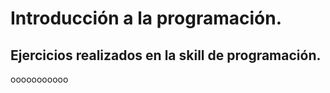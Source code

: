 # Introducción a la programación.

## Ejercicios realizados en la skill de programación.
  ooooooooooo
